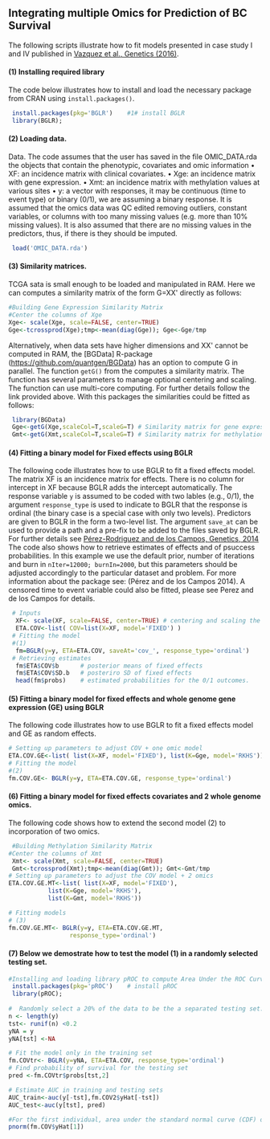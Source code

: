 ## Integrating multiple Omics for Prediction of BC Survival
The following scripts illustrate how to fit models presented in case study I and IV published in [Vazquez et al., Genetics (2016)]().

#### (1) Installing required library
The code below illustrates how to install and load the necessary package from CRAN using `install.packages()`.
```R
 install.packages(pkg='BGLR')    #1# install BGLR
 library(BGLR); 
 ```   

#### (2) Loading data.
Data. The code assumes that the user has saved in the file OMIC_DATA.rda the objects that contain the phenotypic, covariates and omic information
•	XF: an incidence matrix with clinical covariates.
•	Xge: an incidence matrix with gene expression. 
•	Xmt: an incidence matrix with methylation values at various sites
•	y: a vector with responses, it may be continuous (time to event type) or binary (0/1), we are assuming a binary response.
It is assumed that the omics data was QC edited removing outliers, constant variables, or columns with too many missing values (e.g. more than 10% missing values). It is also assumed that there are no missing values in the predictors, thus, if there is they should be imputed. 
```R
 load('OMIC_DATA.rda')
 ```   
 
#### (3) Similarity matrices.
 TCGA sata is small enough to be loaded and manipulated in RAM. Here we can computes a similarity matrix of the form G=XX' directly as follows:
 ```R 
 #Building Gene Expression Similarity Matrix
#Center the columns of Xge
 Xge<- scale(Xge, scale=FALSE, center=TRUE)
 Gge<-tcrossprod(Xge);tmp<-mean(diag(Gge)); Gge<-Gge/tmp
```
 
Alternatively, when data sets have higher dimensions and XX' cannot be computed in RAM, the [BGData] R-package  (https://github.com/quantgen/BGData) has an option to compute G in parallel. The function `getG()` from the  computes a similarity matrix. The function has several parameters to manage optional centering and scaling. The function can use multi-core computing. For further details follow the link provided above. With this packages the similarities could be fitted as follows:
```R
 library(BGData)
 Gge<-getG(Xge,scaleCol=T,scaleG=T) # Similarity matrix for gene expression.
 Gmt<-getG(Xmt,scaleCol=T,scaleG=T) # Similarity matrix for methylation. 
```

#### (4)  Fitting a binary model for Fixed effects using BGLR
The following code illustrates how to use BGLR to fit a fixed effects model. The matrix XF is an incidence matrix for effects. There is no column for intercept in XF because BGLR adds the intercept automatically. The response variable `y` is assumed to be coded with two lables (e.g., 0/1), the argument `response_type` is used to indicate to BGLR that the response is ordinal (the binary case is a special case with only two levels). Predictors are given to BGLR in the form a two-level list. The argument `save_at` can be used to provide a path and a pre-fix to be added to the files saved by BGLR. For further details see [Pérez-Rodriguez and de los Campos, Genetics, 2014](http://www.genetics.org/content/genetics/198/2/483.full.pdf) The code also shows how to retrieve estimates of effects and of psuccess probabilities. In this example we use the default prior, number of iterations and burn in `nIter=12000; burnIn=2000`, but this parameters should be adjusted accordingly to the particular dataset and problem. For more information about the package see: (Pérez and de los Campos 2014). A censored time to event variable could also be fitted, please see Perez and de los Campos for details.
```R
 # Inputs
  XF<- scale(XF, scale=FALSE, center=TRUE) # centering and scaling the incidence matrix for fixed effects.
  ETA.COV<-list( COV=list(X=XF, model='FIXED') )
 # Fitting the model
 #(1)
  fm=BGLR(y=y, ETA=ETA.COV, saveAt='cov_', response_type='ordinal')
 # Retrieving estimates
  fm$ETA$COV$b      # posterior means of fixed effects
  fm$ETA$COV$SD.b   # posteriro SD of fixed effects
  head(fm$probs)    # estimated probabilities for the 0/1 outcomes.
```

#### (5)  Fitting a binary model for fixed effects and whole genome gene expression (GE) using BGLR
The following code illustrates how to use BGLR to fit a fixed effects model and GE as random effects. 
```R
# Setting up parameters to adjust COV + one omic model
ETA.COV.GE<-list( list(X=XF, model='FIXED'), list(K=Gge, model='RKHS'))
# Fitting the model
#(2)
fm.COV.GE<- BGLR(y=y, ETA=ETA.COV.GE, response_type='ordinal')
```

#### (6)  Fitting a binary model for fixed effects covariates and 2 whole genome omics.
The following code shows how to extend the second model (2) to incorporation of two omics. 
```R
 #Building Methylation Similarity Matrix
#Center the columns of Xmt
 Xmt<- scale(Xmt, scale=FALSE, center=TRUE)
 Gmt<-tcrossprod(Xmt);tmp<-mean(diag(Gmt)); Gmt<-Gmt/tmp
# Setting up parameters to adjust the COV model + 2 omics
ETA.COV.GE.MT<-list( list(X=XF, model='FIXED'),
           list(K=Gge, model='RKHS'),
           list(K=Gmt, model='RKHS'))

# Fitting models 
# (3) 
fm.COV.GE.MT<- BGLR(y=y, ETA=ETA.COV.GE.MT, 
                 response_type='ordinal')
```

#### (7) Below we demostrate how to test the model (1) in a randomly selected testing set.
```R
#Installing and loading library pROC to compute Area Under the ROC Curve.
 install.packages(pkg='pROC')    # install pROC
 library(pROC);
 
#  Randomly select a 20% of the data to be the a separated testing set:
n <- length(y)
tst<- runif(n) <0.2
yNA = y
yNA[tst] <-NA

# Fit the model only in the training set
fm.COVtr<- BGLR(y=yNA, ETA=ETA.COV, response_type='ordinal')
# Find probability of survival for the testing set
pred <-fm.COVtr$probs[tst,2]

# Estimate AUC in training and testing sets
AUC_train<-auc(y[-tst],fm.COV2$yHat[-tst])
AUC_test<-auc(y[tst], pred)

#For the first individual, area under the standard normal curve (CDF) of estimated y from full model:
pnorm(fm.COV$yHat[1])
```
